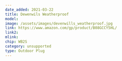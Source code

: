 ```yaml
---
date_added: 2021-03-22
title: Dewenwils Weatherproof
model: 
image: /assets/images/devenwills_weatherproof.jpg
link: https://www.amazon.com/gp/product/B08GCCY5HL/
link2: 
mlink: 
chip: WB2S
category: unsupported
type: Outdoor Plug
---
```

